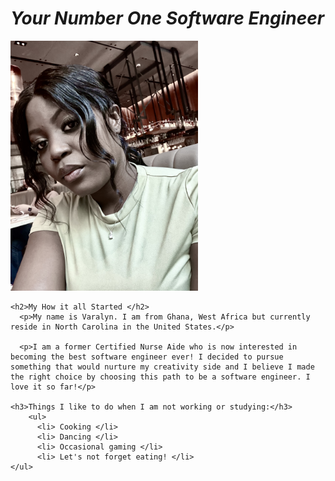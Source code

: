 <!DOCTYPE html>
<html>
<head>

<title>Who is Varalyn?</title>

<link rel="stylesheet" href="https://cdnjs.cloudflare.com/ajax/libs/normalize/5.0.0/normalize.min.css" />

<link href="style.css" rel="stylesheet" type="text/css" />

</head>

<body>

<!-- WEB PAGE CONTENT HERE -->

<div class="pageContainer"> 
  <div class="textContainer">
    <em><h1>Your Number One Software Engineer</h1></em>
      <div class="imageContainer"> 
    <img src="varalyn.jpeg" width= "300" alt="Varalyn at the beach"/>
    </div>
    
    <h2>My How it all Started </h2>
      <p>My name is Varalyn. I am from Ghana, West Africa but currently reside in North Carolina in the United States.</p>
    
      <p>I am a former Certified Nurse Aide who is now interested in becoming the best software engineer ever! I decided to pursue something that would nurture my creativity side and I believe I made the right choice by choosing this path to be a software engineer. I love it so far!</p>
        
    <h3>Things I like to do when I am not working or studying:</h3>
        <ul>
          <li> Cooking </li>
          <li> Dancing </li>
          <li> Occasional gaming </li>
          <li> Let's not forget eating! </li>
    </ul>
        
  
      
  </div>
</div>

</body>
</html>

